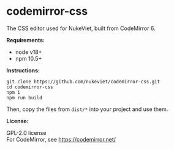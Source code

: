 # codemirror-css
The CSS editor used for NukeViet, built from CodeMirror 6.

**Requirements:**

- node v18+
- npm 10.5+

**Instructions:**

```
git clone https://github.com/nukeviet/codemirror-css.git
cd codemirror-css
npm i
npm run build
```

Then, copy the files from `dist/*` into your project and use them.

**License:**

GPL-2.0 license   
For CodeMirror, see https://codemirror.net/
